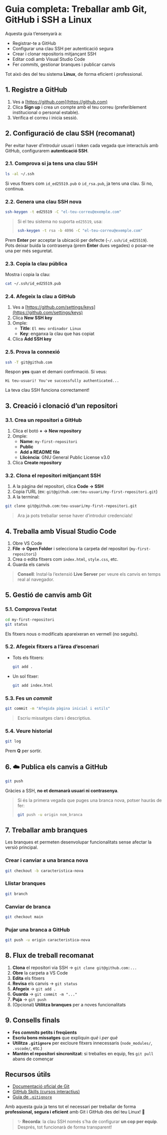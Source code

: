 # Guia completa: Treballar amb Git, GitHub i SSH a Linux

Aquesta guia t’ensenyarà a:

- Registrar-te a GitHub  
- Configurar una clau SSH per autenticació segura  
- Crear i clonar repositoris mitjançant SSH  
- Editar codi amb Visual Studio Code  
- Fer *commits*, gestionar branques i publicar canvis

Tot això des del teu sistema **Linux**, de forma eficient i professional.

## 1. Registre a GitHub

1. Ves a [https://github.com](https://github.com)  
2. Clica **Sign up** i crea un compte amb el teu correu (preferiblement institucional o personal estable).  
3. Verifica el correu i inicia sessió.

## 2. Configuració de clau SSH (recomanat)

Per evitar haver d’introduir usuari i token cada vegada que interactuïs amb GitHub, configurarem **autenticació SSH**.

### 2.1. Comprova si ja tens una clau SSH

```bash
ls -al ~/.ssh
```

Si veus fitxers com `id_ed25519.pub` o `id_rsa.pub`, ja tens una clau. Si no, continua.

### 2.2. Genera una clau SSH nova

```bash
ssh-keygen -t ed25519 -C "el-teu-correu@exemple.com"
```

> Si el teu sistema no suporta `ed25519`, usa:  
> ```bash
> ssh-keygen -t rsa -b 4096 -C "el-teu-correu@exemple.com"
> ```

Prem **Enter** per acceptar la ubicació per defecte (`~/.ssh/id_ed25519`).  
Pots deixar buida la contrasenya (prem **Enter** dues vegades) o posar-ne una per més seguretat.

### 2.3. Copia la clau pública

Mostra i copia la clau:

```bash
cat ~/.ssh/id_ed25519.pub
```

### 2.4. Afegeix la clau a GitHub

1. Ves a [https://github.com/settings/keys](https://github.com/settings/keys)  
2. Clica **New SSH key**  
3. Omple:
   - **Title**: `El meu ordinador Linux`  
   - **Key**: enganxa la clau que has copiat  
4. Clica **Add SSH key**

### 2.5. Prova la connexió

```bash
ssh -T git@github.com
```

Respon **yes** quan et demani confirmació. Si veus:

```
Hi teu-usuari! You've successfully authenticated...
```

La teva clau SSH funciona correctament!



## 3. Creació i clonació d’un repositori

### 3.1. Crea un repositori a GitHub

1. Clica el botó **+ → New repository**  
2. Omple:
   - **Name**: `my-first-repositori`  
   - **Public**  
   - **Add a README file**
   - **Llicència**: GNU General Public License v3.0
3. Clica **Create repository**

### 3.2. Clona el repositori mitjançant SSH

1. A la pàgina del repositori, clica **Code → SSH**  
2. Copia l’URL (ex: `git@github.com:teu-usuari/my-first-repositori.git`)  
3. A la terminal:

```bash
git clone git@github.com:teu-usuari/my-first-repositori.git
```

> Ara ja pots treballar sense haver d’introduir credencials!

## 4. Treballa amb Visual Studio Code

1. Obre VS Code  
2. **File → Open Folder** i selecciona la carpeta del repositori (`my-first-repositori`)  
3. Crea o edita fitxers com `index.html`, `style.css`, etc.  
4. Guarda els canvis

> **Consell**: Instal·la l’extensió **Live Server** per veure els canvis en temps real al navegador.

## 5. Gestió de canvis amb Git

### 5.1. Comprova l’estat

```bash
cd my-first-repositori
git status
```

Els fitxers nous o modificats apareixeran en vermell (no seguits).

### 5.2. Afegeix fitxers a l’àrea d’escenari

- Tots els fitxers:
  ```bash
  git add .
  ```
- Un sol fitxer:
  ```bash
  git add index.html
  ```

### 5.3. Fes un *commit*

```bash
git commit -m "Afegida pàgina inicial i estils"
```

> Escriu missatges clars i descriptius.

### 5.4. Veure historial

```bash
git log
```

Prem **Q** per sortir.

## 6. ☁️ Publica els canvis a GitHub

```bash
git push
```

Gràcies a SSH, **no et demanarà usuari ni contrasenya**.

> Si és la primera vegada que puges una branca nova, potser hauràs de fer:  
> ```bash
> git push -u origin nom_branca
> ```


## 7. Treballar amb branques

Les branques et permeten desenvolupar funcionalitats sense afectar la versió principal.

### Crear i canviar a una branca nova

```bash
git checkout -b caracteristica-nova
```

### Llistar branques

```bash
git branch
```

### Canviar de branca

```bash
git checkout main
```

### Pujar una branca a GitHub

```bash
git push -u origin caracteristica-nova
```

## 8. Flux de treball recomanat

1. **Clona** el repositori via SSH → `git clone git@github.com:...`  
2. **Obre** la carpeta a VS Code  
3. **Edita** els fitxers  
4. **Revisa** els canvis → `git status`  
5. **Afegeix** → `git add .`  
6. **Guarda** → `git commit -m "..."`  
7. **Puja** → `git push`  
8. (Opcional) **Utilitza branques** per a noves funcionalitats


## 9. Consells finals

- **Fes *commits* petits i freqüents**  
- **Escriu bons missatges** que expliquin *què* i *per què*  
- **Utilitza `.gitignore`** per excloure fitxers innecessaris (`node_modules/`, `.vscode/`, etc.)  
- **Mantén el repositori sincronitzat**: si treballes en equip, fes `git pull` abans de començar

## Recursos útils

- [Documentació oficial de Git](https://git-scm.com/doc)  
- [GitHub Skills (cursos interactius)](https://skills.github.com/)  
- [Guia de `.gitignore`](https://www.toptal.com/developers/gitignore)

Amb aquesta guia ja tens tot el necessari per treballar de forma **professional, segura i eficient** amb Git i GitHub des del teu Linux! 🚀

> ✨ **Recorda**: la clau SSH només s’ha de configurar **un cop per equip**. Després, tot funcionarà de forma transparent!
